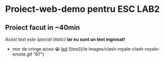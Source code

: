 # Proiect-web-demo pentru ESC LAB2
##  Proiect facut in ~40min
*Acest text este special (italic)*
**Iar eu sunt un text ingrosat!**
- mor de cringe aicea :sob:
[Iad](https://usv.ro/)
![test](/le images/clash-royale-clash-royale-emote.gif "67")